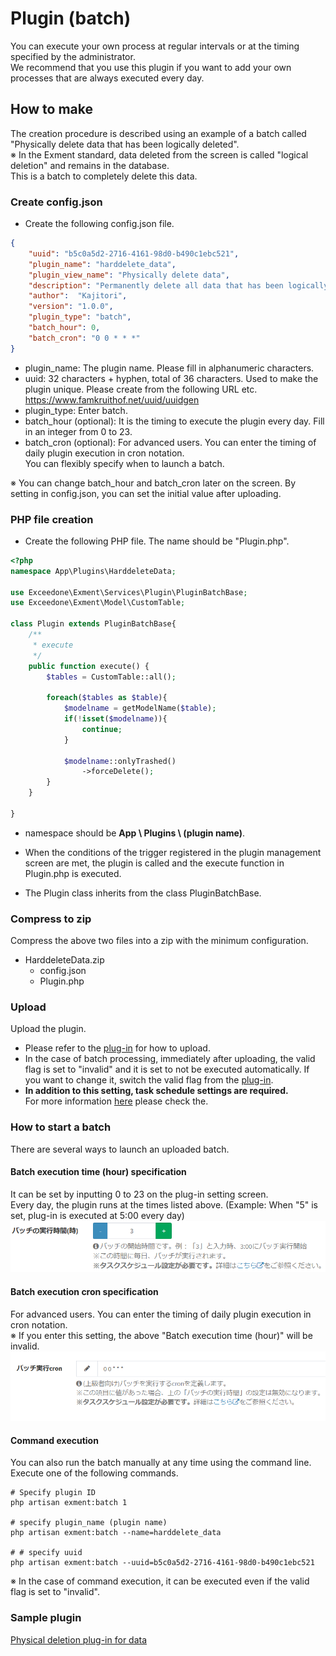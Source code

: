 # Plugin (batch)
You can execute your own process at regular intervals or at the timing specified by the administrator.  
We recommend that you use this plugin if you want to add your own processes that are always executed every day.  


## How to make
The creation procedure is described using an example of a batch called "Physically delete data that has been logically deleted".  
※ In the Exment standard, data deleted from the screen is called "logical deletion" and remains in the database.  
This is a batch to completely delete this data.  

### Create config.json
- Create the following config.json file.

~~~ json
{
    "uuid": "b5c0a5d2-2716-4161-98d0-b490c1ebc521",
    "plugin_name": "harddelete_data",
    "plugin_view_name": "Physically delete data",
    "description": "Permanently delete all data that has been logically deleted.",
    "author":  "Kajitori",
    "version": "1.0.0",
    "plugin_type": "batch",
    "batch_hour": 0,
    "batch_cron": "0 0 * * *"
}
~~~

- plugin_name: The plugin name. Please fill in alphanumeric characters.  
- uuid: 32 characters + hyphen, total of 36 characters. Used to make the plugin unique.
Please create from the following URL etc.
https://www.famkruithof.net/uuid/uuidgen
- plugin_type: Enter batch.  
- batch_hour (optional): It is the timing to execute the plugin every day. Fill in an integer from 0 to 23.  
- batch_cron (optional): For advanced users. You can enter the timing of daily plugin execution in cron notation.  
You can flexibly specify when to launch a batch.   

※ You can change batch_hour and batch_cron later on the screen. By setting in config.json, you can set the initial value after uploading.


### PHP file creation
- Create the following PHP file. The name should be "Plugin.php".

~~~ php
<?php
namespace App\Plugins\HarddeleteData;

use Exceedone\Exment\Services\Plugin\PluginBatchBase;
use Exceedone\Exment\Model\CustomTable;

class Plugin extends PluginBatchBase{
    /**
     * execute
     */
    public function execute() {
        $tables = CustomTable::all();

        foreach($tables as $table){
            $modelname = getModelName($table);
            if(!isset($modelname)){
                continue;
            }

            $modelname::onlyTrashed()
                ->forceDelete();
        }
    }
    
}
~~~
- namespace should be **App \ Plugins \ (plugin name)**.  

- When the conditions of the trigger registered in the plugin management screen are met, the plugin is called and the execute function in Plugin.php is executed.

- The Plugin class inherits from the class PluginBatchBase.

### Compress to zip
Compress the above two files into a zip with the minimum configuration.
- HarddeleteData.zip
    - config.json
    - Plugin.php


### Upload
Upload the plugin.  
- Please refer to the [plug-in](/plugin) for how to upload.  
- In the case of batch processing, immediately after uploading, the valid flag is set to "invalid" and it is set to not be executed automatically. If you want to change it, switch the valid flag from the [plug-in](/plugin).  
- **In addition to this setting, task schedule settings are required.**  
For more information [here](/quickstart_more?id=Task-schedule) please check the.


### How to start a batch
There are several ways to launch an uploaded batch.

#### Batch execution time (hour) specification
It can be set by inputting 0 to 23 on the plug-in setting screen.  
Every day, the plugin runs at the times listed above. (Example: When "5" is set, plug-in is executed at 5:00 every day)  
![Plug-in screen](img/plugin/plugin_batch1.png)  

#### Batch execution cron specification
For advanced users. You can enter the timing of daily plugin execution in cron notation.  
※ If you enter this setting, the above "Batch execution time (hour)" will be invalid.
![Plug-in screen](img/plugin/plugin_batch2.png)  

#### Command execution
You can also run the batch manually at any time using the command line.  
Execute one of the following commands.  

~~~
# Specify plugin ID
php artisan exment:batch 1

# specify plugin_name (plugin name)
php artisan exment:batch --name=harddelete_data

# # specify uuid
php artisan exment:batch --uuid=b5c0a5d2-2716-4161-98d0-b490c1ebc521
~~~

※ In the case of command execution, it can be executed even if the valid flag is set to "invalid".


### Sample plugin
[Physical deletion plug-in for data](https://exment.net/downloads/sample/plugin/HarddeleteBatch.zip)
